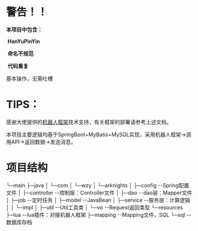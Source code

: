 # 警告！！

**本项目中包含：**

​	**HanYuPinYin**

​	**命名不规范**

​	**代码重复**

基本操作，无需吐槽

# TIPS：

感谢大佬提供的[机器人框架](https://github.com/OPQBOT/OPQ/wiki)技术支持，有关框架的部署请参考上述文档。

本项目主要逻辑均基于SpringBoot+MyBatis+MySQL实现，采用机器人框架->调用API->返回数据->发送消息。

# 项目结构

└─main
    ├─java
    │  └─com
    │      └─wzy
    │          └─arknights
    │              ├─config --Spring配置文件
    │              ├─controller --控制层：Controller文件
    │              ├─dao --dao层：Mapper文件
    │              ├─job --定时任务
    │              ├─model --JavaBean
    │              ├─service --服务层：计算逻辑
    │              │  └─impl
    │              ├─util --Util工具类
    │              └─vo --Request返回类型
    └─resources
        ├─lua --lua插件：对接机器人框架
        ├─mapping --Mapping文件，SQL
        └─sql --数据库存档